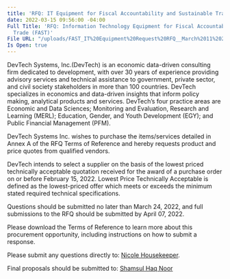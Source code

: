 ```yaml
---
title: 'RFQ: IT Equipment for Fiscal Accountability and Sustainable Trade (FAST)'
date: 2022-03-15 09:56:00 -04:00
Full Title: 'RFQ: Information Technology Equipment for Fiscal Accountability and Sustainable
  Trade (FAST)'
File URL: "/uploads/FAST_IT%20Equipment%20Request%20RFQ__March%2011%202022%20for%20publication%20in%20the%20USA.pdf"
Is Open: true
---
```


DevTech Systems, Inc.(DevTech) is an economic data-driven consulting firm dedicated to development, with over 30 years of experience providing advisory services and technical assistance to government, private sector, and civil society stakeholders in more than 100 countries. DevTech specializes in economics and data-driven insights that inform policy making, analytical products and services. DevTech’s four practice areas are Economic and Data Sciences; Monitoring and Evaluation, Research and Learning (MERL); Education, Gender, and Youth Development (EGY); and Public Financial Management (PFM).

DevTech Systems Inc. wishes to purchase the items/services detailed in Annex A of the RFQ Terms of Reference and hereby requests product and price quotes from qualified vendors.

DevTech intends to select a supplier on the basis of the lowest priced technically acceptable quotation received for the award of a purchase order on or before February 15, 2022. Lowest Price Technically Acceptable is defined as the lowest-priced offer which meets or exceeds the minimum stated required technical specifications.

Questions should be submitted no later than March 24, 2022, and full submissions to the RFQ should be submitted by April 07, 2022.

Please download the Terms of Reference to learn more about this procurement opportunity, including instructions on how to submit a response.

Please submit any questions directly to: [Nicole Housekeeper](mailto:nhousekeeper@devtechsys.com).

Final proposals should be submitted to: [Shamsul Haq Noor ](mailto:shaqnoor@devtechsys.com)